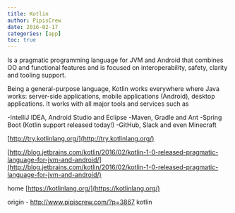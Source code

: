 ```yaml
---
title: Kotlin
author: PipisCrew
date: 2016-02-17
categories: [app]
toc: true
---
```


Is a pragmatic programming language for JVM and Android that combines OO and functional features and is focused on interoperability, safety, clarity and tooling support.

Being a general-purpose language, Kotlin works everywhere where Java works: server-side applications, mobile applications (Android), desktop applications. It works with all major tools and services such as

-IntelliJ IDEA, Android Studio and Eclipse
-Maven, Gradle and Ant
-Spring Boot (Kotlin support released today!)
-GitHub, Slack and even Minecraft

[http://try.kotlinlang.org/](http://try.kotlinlang.org/)

[http://blog.jetbrains.com/kotlin/2016/02/kotlin-1-0-released-pragmatic-language-for-jvm-and-android/](http://blog.jetbrains.com/kotlin/2016/02/kotlin-1-0-released-pragmatic-language-for-jvm-and-android/)

home [https://kotlinlang.org/](https://kotlinlang.org/)

origin - http://www.pipiscrew.com/?p=3867 kotlin